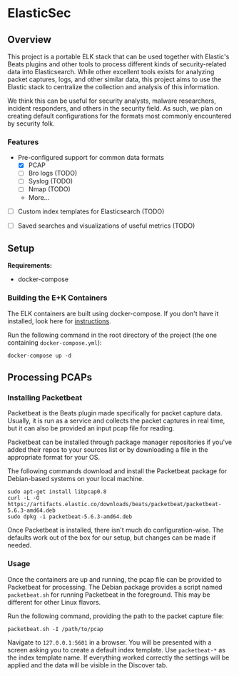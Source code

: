 # ElasticSec

## Overview

This project is a portable ELK stack that can be used together with Elastic's Beats plugins and other tools to process different kinds of security-related data into Elasticsearch. While other excellent tools exists for analyzing packet captures, logs, and other similar data, this project aims to use the Elastic stack to centralize the collection and analysis of this information. 

We think this can be useful for security analysts, malware researchers, incident responders, and others in the security field. As such, we plan on creating default configurations for the formats most commonly encountered by security folk.


### Features

- Pre-configured support for common data formats
    + [x] PCAP
    + [ ] Bro logs (TODO)
    + [ ] Syslog (TODO)
    + [ ] Nmap (TODO)
    + More...
- [ ] Custom index templates for Elasticsearch (TODO)
- [ ] Saved searches and visualizations of useful metrics (TODO)


## Setup

**Requirements:**  
- docker-compose

### Building the E+K Containers

The ELK containers are built using docker-compose. If you don't have it installed, look here for [instructions](https://docs.docker.com/compose/install/).

Run the following command in the root directory of the project (the one containing `docker-compose.yml`):

```
docker-compose up -d
```


## Processing PCAPs

### Installing Packetbeat

Packetbeat is the Beats plugin made specifically for packet capture data. Usually, it is run as a service and collects the packet captures in real time, but it can also be provided an input pcap file for reading.

Packetbeat can be installed through package manager repositories if you've added their repos to your sources list or by downloading a file in the appropriate format for your OS. 

The following commands download and install the Packetbeat package for Debian-based systems on your local machine.

```
sudo apt-get install libpcap0.8
curl -L -O https://artifacts.elastic.co/downloads/beats/packetbeat/packetbeat-5.6.3-amd64.deb
sudo dpkg -i packetbeat-5.6.3-amd64.deb
```

Once Packetbeat is installed, there isn't much do configuration-wise. The defaults work out of the box for our setup, but changes can be made if needed.


### Usage

Once the containers are up and running, the pcap file can be provided to Packetbeat for processing. The Debian package provides a script named `packetbeat.sh` for running Packetbeat in the foreground. This may be different for other Linux flavors.

Run the following command, providing the path to the packet capture file:

```
packetbeat.sh -I /path/to/pcap
```

Navigate to `127.0.0.1:5601` in a browser. You will be presented with a screen asking you to create a default index template. Use `packetbeat-*` as the index template name. If everything worked correctly the settings will be applied and the data will be visible in the Discover tab. 